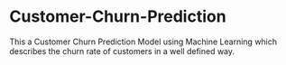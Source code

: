 # Customer-Churn-Prediction
This a Customer Churn Prediction Model using Machine Learning which describes the churn rate of customers in a well defined way.
